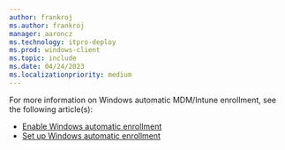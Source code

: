 ```yaml
---
author: frankroj
ms.author: frankroj
manager: aaroncz
ms.technology: itpro-deploy
ms.prod: windows-client
ms.topic: include
ms.date: 04/24/2023
ms.localizationpriority: medium
---
```


<!-- This file is shared by the following articles:

pre-provisioning/azure-ad-join-automatic-enrollment.md
pre-provisioning/hybrid-azure-ad-join-automatic-enrollment.md
self-deploying/self-deploying-automatic-enrollment.md
user-driven/azure-ad-join-automatic-enrollment.md
user-driven/hybrid-azure-ad-join-automatic-enrollment.md

Headings are driven by article context. -->

For more information on Windows automatic MDM/Intune enrollment, see the following article(s):

- [Enable Windows automatic enrollment](/mem/intune/enrollment/windows-enroll#enable-windows-automatic-enrollment)
- [Set up Windows automatic enrollment](/mem/autopilot/windows-autopilot-hybrid#set-up-windows-automatic-mdm-enrollment)